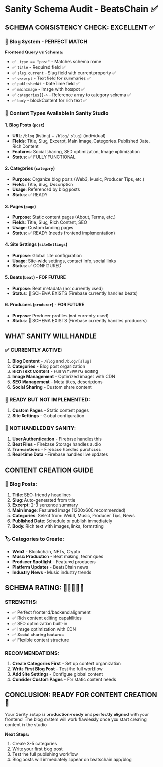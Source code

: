 # Sanity Schema Audit - BeatsChain ✅

## SCHEMA CONSISTENCY CHECK: EXCELLENT ✅

### 📝 Blog System - PERFECT MATCH
**Frontend Query vs Schema:**
- ✅ `_type == "post"` - Matches schema name
- ✅ `title` - Required field ✅
- ✅ `slug.current` - Slug field with current property ✅
- ✅ `excerpt` - Text field for summaries ✅
- ✅ `publishedAt` - DateTime field ✅
- ✅ `mainImage` - Image with hotspot ✅
- ✅ `categories[]->` - Reference array to category schema ✅
- ✅ `body` - blockContent for rich text ✅

### 🎵 Content Types Available in Sanity Studio

#### 1. **Blog Posts** (`post`)
- **URL**: `/blog` (listing) + `/blog/[slug]` (individual)
- **Fields**: Title, Slug, Excerpt, Main Image, Categories, Published Date, Rich Content
- **Features**: Social sharing, SEO optimization, Image optimization
- **Status**: ✅ FULLY FUNCTIONAL

#### 2. **Categories** (`category`)
- **Purpose**: Organize blog posts (Web3, Music, Producer Tips, etc.)
- **Fields**: Title, Slug, Description
- **Usage**: Referenced by blog posts
- **Status**: ✅ READY

#### 3. **Pages** (`page`)
- **Purpose**: Static content pages (About, Terms, etc.)
- **Fields**: Title, Slug, Rich Content, SEO
- **Usage**: Custom landing pages
- **Status**: ✅ READY (needs frontend implementation)

#### 4. **Site Settings** (`siteSettings`)
- **Purpose**: Global site configuration
- **Usage**: Site-wide settings, contact info, social links
- **Status**: ✅ CONFIGURED

#### 5. **Beats** (`beat`) - FOR FUTURE
- **Purpose**: Beat metadata (not currently used)
- **Status**: 🔄 SCHEMA EXISTS (Firebase currently handles beats)

#### 6. **Producers** (`producer`) - FOR FUTURE
- **Purpose**: Producer profiles (not currently used)
- **Status**: 🔄 SCHEMA EXISTS (Firebase currently handles producers)

## WHAT SANITY WILL HANDLE

### ✅ CURRENTLY ACTIVE:
1. **Blog Content** - `/blog` and `/blog/[slug]`
2. **Categories** - Blog post organization
3. **Rich Text Content** - Full WYSIWYG editing
4. **Image Management** - Optimized images with CDN
5. **SEO Management** - Meta titles, descriptions
6. **Social Sharing** - Custom share content

### 🔄 READY BUT NOT IMPLEMENTED:
1. **Custom Pages** - Static content pages
2. **Site Settings** - Global configuration

### 🚫 NOT HANDLED BY SANITY:
1. **User Authentication** - Firebase handles this
2. **Beat Files** - Firebase Storage handles audio
3. **Transactions** - Firebase handles purchases
4. **Real-time Data** - Firebase handles live updates

## CONTENT CREATION GUIDE

### 📝 Blog Posts:
1. **Title**: SEO-friendly headlines
2. **Slug**: Auto-generated from title
3. **Excerpt**: 2-3 sentence summary
4. **Main Image**: Featured image (1200x600 recommended)
5. **Categories**: Select from: Web3, Music, Producer Tips, News
6. **Published Date**: Schedule or publish immediately
7. **Body**: Rich text with images, links, formatting

### 🏷️ Categories to Create:
- **Web3** - Blockchain, NFTs, Crypto
- **Music Production** - Beat making, techniques
- **Producer Spotlight** - Featured producers
- **Platform Updates** - BeatsChain news
- **Industry News** - Music industry trends

## SCHEMA RATING: 🌟🌟🌟🌟🌟

### STRENGTHS:
- ✅ Perfect frontend/backend alignment
- ✅ Rich content editing capabilities
- ✅ SEO optimization built-in
- ✅ Image optimization with CDN
- ✅ Social sharing features
- ✅ Flexible content structure

### RECOMMENDATIONS:
1. **Create Categories First** - Set up content organization
2. **Write First Blog Post** - Test the full workflow
3. **Add Site Settings** - Configure global content
4. **Consider Custom Pages** - For static content needs

## CONCLUSION: READY FOR CONTENT CREATION 🚀

Your Sanity setup is **production-ready** and **perfectly aligned** with your frontend. The blog system will work flawlessly once you start creating content in the studio.

**Next Steps:**
1. Create 3-5 categories
2. Write your first blog post
3. Test the full publishing workflow
4. Blog posts will immediately appear on beatschain.app/blog